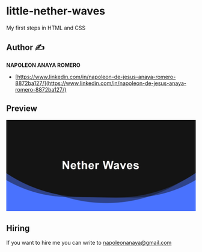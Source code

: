 # little-nether-waves
My first steps in HTML and CSS

## Author ✍

**NAPOLEON ANAYA ROMERO**

-	[https://www.linkedin.com/in/napoleon-de-jesus-anaya-romero-8872ba127/](https://www.linkedin.com/in/napoleon-de-jesus-anaya-romero-8872ba127/)

## Preview

![..](https://github.com/alucart2005/little-nether-waves/blob/main/img/preview_desktop.jpg?raw=true)

## Hiring 
If you want to hire me you can write to napoleonanaya@gmail.com
